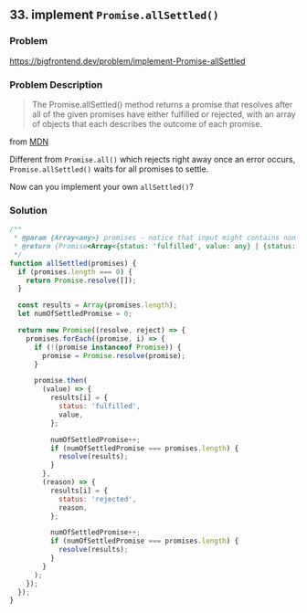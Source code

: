 ## 33. implement `Promise.allSettled()`

### Problem

https://bigfrontend.dev/problem/implement-Promise-allSettled

### Problem Description

> The Promise.allSettled() method returns a promise that resolves after all of the given promises have either fulfilled or rejected, with an array of objects that each describes the outcome of each promise.

from [MDN](https://developer.mozilla.org/en-US/docs/Web/JavaScript/Reference/Global_Objects/Promise/allSettled)

Different from `Promise.all()` which rejects right away once an error occurs, `Promise.allSettled()` waits for all promises to settle.

Now can you implement your own `allSettled()`?

### Solution

```js
/**
 * @param {Array<any>} promises - notice that input might contains non-promises
 * @return {Promise<Array<{status: 'fulfilled', value: any} | {status: 'rejected', reason: any}>>}
 */
function allSettled(promises) {
  if (promises.length === 0) {
    return Promise.resolve([]);
  }

  const results = Array(promises.length);
  let numOfSettledPromise = 0;

  return new Promise((resolve, reject) => {
    promises.forEach((promise, i) => {
      if (!(promise instanceof Promise)) {
        promise = Promise.resolve(promise);
      }

      promise.then(
        (value) => {
          results[i] = {
            status: 'fulfilled',
            value,
          };

          numOfSettledPromise++;
          if (numOfSettledPromise === promises.length) {
            resolve(results);
          }
        },
        (reason) => {
          results[i] = {
            status: 'rejected',
            reason,
          };

          numOfSettledPromise++;
          if (numOfSettledPromise === promises.length) {
            resolve(results);
          }
        }
      );
    });
  });
}
```

